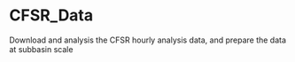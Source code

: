# CFSR_Data
Download and analysis the CFSR hourly analysis data, and prepare the data at subbasin scale
